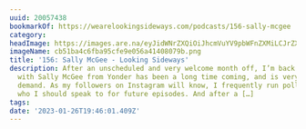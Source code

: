 ```yaml
---
uuid: 20057438
bookmarkOf: https://wearelookingsideways.com/podcasts/156-sally-mcgee
category:
headImage: https://images.are.na/eyJidWNrZXQiOiJhcmVuYV9pbWFnZXMiLCJrZXkiOiIyMDA1NzQzOC9vcmlnaW5hbF9jYjUxYmE0YzZmYmE5NWNmZTllMDU2YTQxNDA4MDc5Yi5wbmciLCJlZGl0cyI6eyJyZXNpemUiOnsid2lkdGgiOjEyMDAsImhlaWdodCI6MTIwMCwiZml0IjoiaW5zaWRlIiwid2l0aG91dEVubGFyZ2VtZW50Ijp0cnVlfSwid2VicCI6eyJxdWFsaXR5Ijo5MH0sImpwZWciOnsicXVhbGl0eSI6OTB9LCJyb3RhdGUiOm51bGx9fQ==?bc=0
imageName: cb51ba4c6fba95cfe9e056a41408079b.png
title: '156: Sally McGee - Looking Sideways'
description: After an unscheduled and very welcome month off, I’m back. This chat
  with Sally McGee from Yonder has been a long time coming, and is very much by public
  demand. As my followers on Instagram will know, I frequently run polls to ask listeners
  who I should speak to for future episodes. And after a […]
tags:
date: '2023-01-26T19:46:01.409Z'
---
```

